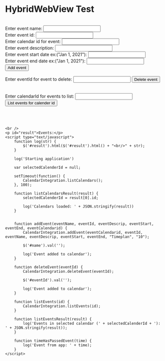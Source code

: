 <html>

<head>
    <meta http-equiv="refresh" content="120">
    <meta http-equiv="cache-control" content="max-age=0" />
    <meta http-equiv="cache-control" content="no-cache" />
    <meta http-equiv="expires" content="0" />
    <meta http-equiv="expires" content="Tue, 01 Jan 1980 1:00:00 GMT" />
    <meta http-equiv="pragma" content="no-cache" />
</head>

<body>
    <script src="https://code.jquery.com/jquery-2.1.4.min.js"></script>
    <h1>HybridWebView Test</h1>
    <br /> Enter event name: <input type="text" id="name">
        <br /> Enter event id: <input type="text" id="eventId">
            <br /> Enter calendar id for event: <input type="text" id="eventCalendarId">
        <br /> Enter event description: <input type="text" id="eventDescription">
        <br /> Enter event start date ex:("Jan 1, 2021"): <input type="text" id="eventStartdate">
        <br /> Enter event end date ex:("Jan 1, 2021"): <input type="text" id="eventEnddate">
        <br />
        <button type="button" onclick="javascript: addEvent($('#name').val(), $('#eventId').val(), $('#eventDescription').val(), $('#eventStartdate').val(), $('#eventEnddate').val(), $('#eventCalendarId').val())">Add event</button>
    <br />
    <br /> Enter eventId for event to delete: <input type="text" id="eventId">
        <button type="button" onclick="javascript: deleteEvent($('#eventId').val())">Delete event</button>
        <br />
    <br />
    <br /> Enter calendarId for events to list: <input type="text" id="calendarId">    
        <button type="button" onclick="javascript: listEvents($('#calendarId').val())">List events for calender id</button>
    <br />
    <br />
     <br />
    <br />

    <br />
    <p id="result">Events:</p>
    <script type="text/javascript">
        function log(str) {
            $('#result').html($('#result').html() + "<br/>" + str);
        }

        log('Starting application')

        var selectedCalenderId = null;
        
        setTimeout(function() {
            CalendarIntegration.listCalendars();
        }, 100);

        function listCalendarsResult(result) {
            selectedCalenderId = result[0].id;
        
            log('Calendars loaded: ' + JSON.stringify(result))
        }        


        function addEvent(eventName, eventId, eventDescrip, eventStart, eventEnd, eventCalendarid) {
            CalendarIntegration.addEvent(eventCalendarid, eventId, eventName, eventDescrip, eventStart, eventEnd, "Timeplan", "10");

            $('#name').val('');

            log('Event added to calendar');
        }
        
        function deleteEvent(eventId) {
            CalendarIntegration.deleteEvent(eventId);

            $('#eventId').val('');

            log('Event added to calendar');
        }        

        function listEvents(id) {
            CalendarIntegration.listEvents(id);
        }

        function listEventsResult(result) {
            log('Events in selected calendar (' + selectedCalenderId + '): ' + JSON.stringify(result));
        }

        function timeHasPassedEvent(time) {
            log('Event from app: ' + time);
        }
    </script>
</body>

</html>
